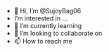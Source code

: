 - 👋 Hi, I’m @SujoyBag06
- I’m interested in ...
- 🌱 I’m currently learning 
- 💞️ I’m looking to collaborate on
- 📫 How to reach me 

<!---
SujoyBag06/DEVIL is a ✨ special ✨ repository because its `README.md` (this file) appears on your GitHub profile.
You can click the Preview link to take a look at your changes.
--->
